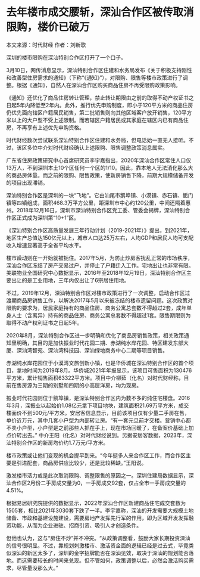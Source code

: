 # 去年楼市成交腰斩，深汕合作区被传取消限购，楼价已破万

本文来源：时代财经 作者：刘新歌

深圳的楼市限购在深汕特别合作区打开了一个口子。

3月10日，网传消息显示，深汕特别合作区住建和水务局发布《关于积极支持刚性和改善型住房需求的通知》（下称“《通知》”），对限购、限售等楼市政策进行了调整。根据《通知》，自然人在深汕合作区购买商品住房不再受限购政策影响。

《通知》还优化了商品住房转让管理，禁止转让期限由之前的取得不动产权证书之日起5年内降低至2年内。此外，推行优先申购制度，即小于120平方米的商品住房仍优先面向辖区户籍居民销售，第二批销售则向其他区域客户放开销售，120平方米以上的大户型不受上述限制。而若辖区户籍居民或其家庭在辖区内已有商品住房，不再享有上述优先申购资格。

时代财经数次尝试联系深汕特别合作区住建和水务局，但电话始一直无人接听。不过，该区多位中介对时代财经确认上述限购、限售调整政策消息属实。

广东省住房政策研究中心首席研究员李宇嘉指出，2020年深汕合作区常住人口仅13万人，不到深圳本土10个区任何一个区的1/10。因此，靠本地人无法消化那么大的商品房体量。而之前的限购、限售政策，使新房销售下降，前期大规模储备开发的项目出现滞销。

深汕特别合作区是深圳的一块“飞地”。它由汕尾市鹅埠镇、小漠镇、赤石镇、鲘门镇等四镇组成，面积468.3万平方公里，距深圳市中心约120公里，中间还隔着惠州。2018年12月16日，深圳市深汕特别合作区党工委、管委会揭牌，深汕特别合作区正式成为深圳第“10+1”区。

《深汕特别合作区高质量发展三年行动计划（2019-2021年）》提出，到2021年，地区生产总值达150亿元以上，城市人口达25万左右，人均GDP和居民人均可支配收入增速显著高于全省平均水平。

楼市躁动则在一开始就被扼住。2017年5月，为防止炒房客扰乱正常的市场秩序，深汕合作区冻结了房产交易过户，并停止了户籍迁入工作。宅地出让也非常有限。美联物业全国研究中心数据显示，2016年至2018年12月19日，深汕特别合作区主要出让的是工业用地，三年内仅出让了6宗居住用地。

不过，2019年12月，深汕特别合作区对楼市政策进行了一次调整，启动合作区过渡期商品房销售工作，以解决2017年5月以来被冻结的楼市遗留问题。这次政策对限购的要求为，居民家庭持有的商品住房、商务公寓总套数不得超过2套，成年单身人士（含离异）持有的商品住房、商务公寓总套数不得超过1套。限售期限则为取得不动产权利证书之日起5年。

2020年8月，深汕特别合作区进一步明确和优化了商品房销售政策，相关政策通知里明确，其目的是加快振业时代花园二期、赤湖纯水岸花园、特区建发东部大厦、深汕湾智苑、深汕湾科技园、深汕绿地商务中心二期等项目销售。

赤湖纯水岸花园位于小漠湾文旅创新小镇，也是华侨城在深汕特别合作区的首个项目，拿地时间为2019年8月。华侨城2021年年报显示，该项目可售面积为130476平方米，累计销售面积63322平方米。项目中介柳茹（化名）对时代财经称，目前在售房源为三期的别墅和四期的小高层洋房，均为现房。

振业时代花园则位于鹅埠镇，是深汕特别合作区内为数不多的纯住宅楼盘。2016年3月，深振业以起始价1.08亿元拿下项目地块，建筑面积21.69万平方米，成交楼面价不到500元/平方米。安居客信息显示，目前该项目仅有少量二手房在售，单价近万元，其中几套小户型为内部转让房。“有一套元旦前才交楼。营销中心都不卖小户型，小户型是之前那些人抓在手上，现在市场回暖了，在备案价基础上加点价转出去。”
中介王阳（化名）对时代财经说到。另据安居客数据，2023年，深汕特别合作区的新房均价约1.7万元/平方米。

楼市政策或让他们变现的机会提早到来。“今年挺多人来合作区工作，而合作区主要是引进配套，商品房供应比较少，还是比较稀缺。”王阳说。

激发楼市活力或是此次取消限购、调整限售的原因之一。深圳住建局数据显示，深汕合作区2月份二手房成交量为0，一手房成交92套，仅占全市一手房成交量的4.51%。

根据易居研究院提供的数据显示，2022年深汕合作区新建商品住宅成交套数为1505套，相比2021年3030套下跌了一半。李宇嘉称，深汕的开发需要大规模土地储备、市政和基建设施建设，需要房地产发挥先行军的作用，即为区域开发发挥融资功能，从而为企业进驻、招商引资、吸引人才创造条件。

但他也认为，这与“房住不炒”并不冲突。“从政策调整看，鼓励大家长期投资深汕的信号很明显。不过，靠规划刺激楼市、激活资金面的逻辑已经是过去式，毕竟类似深汕的新区太多了，深圳的金字招牌能否在深汕见效，取决于深汕的规划能否落地。而这需要较长的时间来兑现。但不管如何，政策调整以后，必然会激活购买需求，尽管量没那么大。”

